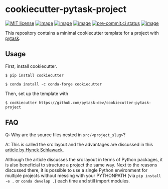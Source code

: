 # cookiecutter-pytask-project

[![MIT license](https://img.shields.io/github/license/pytask-dev/cookiecutter-pytask-project)](https://github.com/pytask-dev/cookiecutter-pytask-project)
[![image](https://readthedocs.org/projects/cookiecutter-pytask-project/badge/?version=latest)](https://cookiecutter-pytask-project.readthedocs.io/en/latest)
[![image](https://img.shields.io/github/workflow/status/pytask-dev/cookiecutter-pytask-project/main/main)](https://github.com/pytask-dev/cookiecutter-pytask-project/actions?query=branch%3Amain)
[![image](https://codecov.io/gh/pytask-dev/cookiecutter-pytask-project/branch/main/graph/badge.svg)](https://codecov.io/gh/pytask-dev/cookiecutter-pytask-project)
[![pre-commit.ci status](https://results.pre-commit.ci/badge/github/pytask-dev/cookiecutter-pytask-project/main.svg)](https://results.pre-commit.ci/latest/github/pytask-dev/cookiecutter-pytask-project/main)
[![image](https://img.shields.io/badge/code%20style-black-000000.svg)](https://github.com/psf/black)

This repository contains a minimal cookiecutter template for a project with
[pytask](https://github.com/pytask-dev/pytask).

## Usage

First, install cookiecutter.

```console
$ pip install cookiecutter

$ conda install -c conda-forge cookiecutter
```

Then, set up the template with

```console
$ cookiecutter https://github.com/pytask-dev/cookiecutter-pytask-project
```

## FAQ

Q: Why are the source files nested in `src/<project_slug>`?

A: This is called the src layout and the advantages are discussed in this
[article by Hynek Schlawack](https://hynek.me/articles/testing-packaging/).

Although the article discusses the src layout in terms of Python packages, it is also
beneficial to structure a project the same way. Next to the reasons discussed there, it
is possible to use a single Python environment for multiple projects without messing
with your PYTHONPATH (via `pip install -e .` or `conda develop .`) each time and still
import modules.
